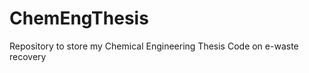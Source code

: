 ChemEngThesis
=============

Repository to store my Chemical Engineering Thesis Code on e-waste recovery
